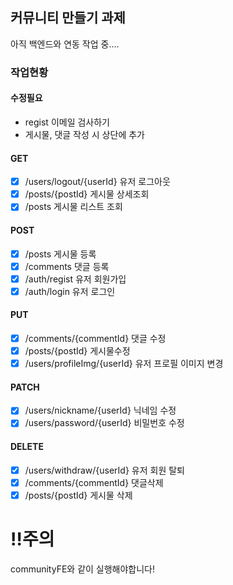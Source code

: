 ## 커뮤니티 만들기 과제<br>
아직 백엔드와 연동 작업 중....

### 작업현황<br>

#### 수정필요
- regist 이메일 검사하기
- 게시물, 댓글 작성 시 상단에 추가

#### GET
- [x] /users/logout/{userId} 유저 로그아웃
- [x] /posts/{postId} 게시물 상세조회
- [x] /posts 게시물 리스트 조회

#### POST
- [x] /posts 게시물 등록
- [x] /comments 댓글 등록
- [x] /auth/regist 유저 회원가입
- [x] /auth/login 유저 로그인

#### PUT
- [x] /comments/{commentId} 댓글 수정
- [x] /posts/{postId} 게시물수정
- [x] /users/profileImg/{userId} 유저 프로필 이미지 변경

#### PATCH
- [x] /users/nickname/{userId} 닉네임 수정
- [x] /users/password/{userId} 비밀번호 수정

#### DELETE
- [x] /users/withdraw/{userId} 유저 회원 탈퇴
- [x] /comments/{commentId} 댓글삭제
- [x] /posts/{postId} 게시물 삭제

# ‼️주의<br>
communityFE와 같이 실행해야합니다!